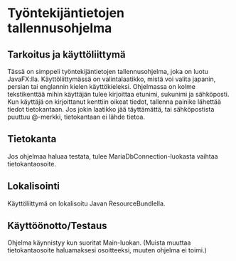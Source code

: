 # Työntekijäntietojen tallennusohjelma

## Tarkoitus ja käyttöliittymä

Tässä on simppeli työntekijäntietojen tallennusohjelma, joka on luotu JavaFX:lla.
Käyttöliittymässä on valintalaatikko, mistä voi valita japanin, persian tai englannin kielen käyttökieleksi.
Ohjelmassa on kolme tekstikenttää mihin käyttäjän tulee kirjoittaa etunimi, sukunimi ja sähköposti.
Kun käyttäjä on kirjoittanut kenttiin oikeat tiedot, tallenna painike lähettää tiedot tietokantaan.
Jos jokin laatikko jää täyttämättä, tai sähköpostista puuttuu @-merkki, tietokantaan ei lähde tietoa.

## Tietokanta
Jos ohjelmaa haluaa testata, tulee MariaDbConnection-luokasta vaihtaa tietokantaosoite.

## Lokalisointi
Käyttöliittymä on lokalisoitu Javan ResourceBundlella.

## Käyttöönotto/Testaus
Ohjelma käynnistyy kun suoritat Main-luokan. (Muista muuttaa tietokantaosoite haluamaksesi osoitteeksi, muuten ohjelma ei toimi.)


